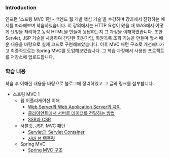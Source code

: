 ### Introduction
인프런 '스프링 MVC 1편 - 백엔드 웹 개발 핵심 기술'을 수강하며 강좌에서 진행하는 예제를 따라해보며 학습하였습니다.
이 강의에서는 HTTP 요청이 왔을 때 WAS에서 어떻게 요청을 처리하고 동적 HTML을 만들어 응답하는지 그 과정을 이해하였습니다.
또한 Servlet, JSP 기술을 사용하여 간단한 회원가입, 회원목록 조회 기능을 만들며 앞서 배운 내용을 바탕으로 실제 코드로 구현해보았습니다. 
이후 MVC 패턴 구조로 개선해나가고 최종적으로는 Spring MVC를 도입해보았습니다.
그 학습 과정에서 사용한 프로젝트를 저장소에 업로드합니다.

### 학습 내용
학습 후 이해한 내용을 바탕으로 블로그에 정리하였고 그 글의 링크를 첨부합니다.

- 스프링 MVC 1
  - 웹 어플리케이션 이해
    - [Web Server와 Web Application Server의 차이](https://blog.naver.com/kss9409/222644109803)
    - [클라이언트에서 서버로 데이터를 전달하는 방법](https://blog.naver.com/kss9409/222648137689)
    - [SSR과 CSR](https://blog.naver.com/kss9409/222644979527)
  - 서블릿, JSP, MVC 패턴
    - [Servlet과 Servlet Container](https://blog.naver.com/kss9409/222652632471) 
    - [자바 뷰 템플릿](https://blog.naver.com/kss9409/222645256257)
  - Spring MVC
    - [Spring MVC 구조](https://blog.naver.com/kss9409/222650500089)

